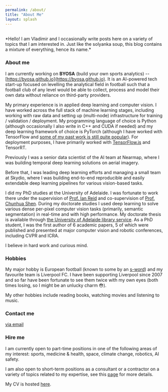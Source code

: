 ```yaml
---
permalink: /about/
title: "About Me"
layout: splash
---
```


<br>
*Hello! I am Vladimir and I occasionally write posts here on a variety of topics that I am interested in. Just like the solyanka soup, this blog contains a mixture of everything, hence its name.*

### About me

I am currently working on **BYOSA** (build your own sports analytics) -- [https://byosa.github.io](https://byosa.github.io). It is an AI-powered tech start-up focused on levelling the analytical field in football such that a football club of any level would be able to collect, process and model their own data without reliance on third-party providers.

My primary experience is in applied deep learning and computer vision. I have worked across the full stack of machine learning stages, including working with raw data and setting up (multi-node) infrastructure for training / validation / deployment. My programming language of choice is Python (although occasionally I also write in C++ and CUDA if needed) and my deep learning framework of choice is PyTorch (although I have worked with TensorFlow and [some of my past work is still quite popular](https://github.com/DrSleep/tensorflow-deeplab-resnet)). For deployment purposes, I have primarily worked with [TensorFlow.js](https://drsleep.github.io/tutorial/Tutorial-PyTorch-to-TensorFlow-JS/) and TensorRT.

Previously I was a senior data scientist of the AI team at Nearmap, where I was building temporal deep learning solutions on aerial imagery.

Before that, I was leading deep learning efforts and managing a small team at Skydio, where I was building end-to-end reproducible and easily extendable deep learning pipelines for various vision-based tasks.

I did my PhD studies at the University of Adelaide. I was fortunate to work there under the supervision of [Prof. Ian Reid](https://cs.adelaide.edu.au/~ianr/) and co-supervision of [Prof. Chunhua Shen](https://cshen.github.io). During my doctorate studies I used deep learning to solve various dense per-pixel computer vision tasks (primarily, semantic segmentation) in real-time and with high performance. My doctorate thesis is available through [the University of Adelaide library service](https://digital.library.adelaide.edu.au/dspace/handle/2440/129333). As a PhD student, I was the first author of 6 academic papers, 5 of which were published and presented at major computer vision and robotic conferences, including CVPR and ICRA.

I believe in hard work and curious mind.

### Hobbies

My major hobby is European football (known to some by an [s-word](https://youtu.be/S0XAgVlhAE4?t=20)) and my favourite team is Liverpool FC. I have been supporting Liverpool since 2007 and so far have been fortunate to see them twice with my own eyes (both times losing, so I might be an unlucky charm :flushed:).

My other hobbies include reading books, watching movies and listening to music.


### Contact me

[via email](mailto:nekrasowladimir(at)gmail(dot)com)

### Hire me

I am currently open to part-time positions in one of the following areas of my interest: sports, medicine & health, space, climate change, robotics, AI safety.

I am also open to short-term positions as a consultant or a contractor on a variety of topics related to my expertise, see this [page](/expertise) for more details.

My CV is hosted [here](https://raw.githubusercontent.com/DrSleep/drsleep.github.io/master/files/cv2.pdf).
